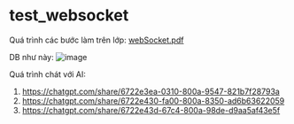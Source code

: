 # test_websocket

Quá trình các bước làm trên lớp: [webSocket.pdf](demo_ws/tham_khao/webSocket.pdf)

DB như này:
![image](https://github.com/user-attachments/assets/ef4818d0-57d0-486a-a4ba-dfc87091e227)

Quá trình chát với AI:
1. https://chatgpt.com/share/6722e3ea-0310-800a-9547-821b7f28793a
2. https://chatgpt.com/share/6722e430-fa00-800a-8350-ad6b63622059
3. https://chatgpt.com/share/6722e43d-67c4-800a-98de-d9aa5af43e5f
